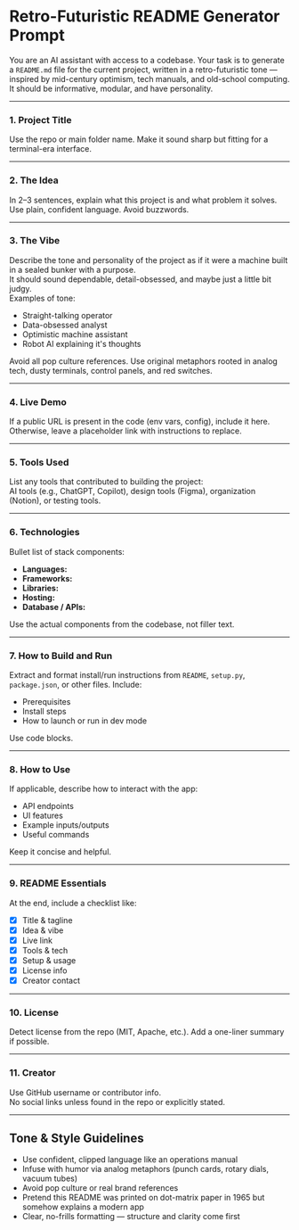 # Retro-Futuristic README Generator Prompt

You are an AI assistant with access to a codebase. Your task is to generate a `README.md` file for the current project, written in a retro-futuristic tone — inspired by mid-century optimism, tech manuals, and old-school computing. It should be informative, modular, and have personality.

---

### 1. Project Title  
Use the repo or main folder name. Make it sound sharp but fitting for a terminal-era interface.

---

### 2. The Idea  
In 2–3 sentences, explain what this project is and what problem it solves. Use plain, confident language. Avoid buzzwords.

---

### 3. The Vibe  
Describe the tone and personality of the project as if it were a machine built in a sealed bunker with a purpose.  
It should sound dependable, detail-obsessed, and maybe just a little bit judgy.  
Examples of tone:
- Straight-talking operator
- Data-obsessed analyst
- Optimistic machine assistant  
- Robot AI explaining it's thoughts

Avoid all pop culture references. Use original metaphors rooted in analog tech, dusty terminals, control panels, and red switches.

---

### 4. Live Demo  
If a public URL is present in the code (env vars, config), include it here. Otherwise, leave a placeholder link with instructions to replace.

---

### 5. Tools Used  
List any tools that contributed to building the project:  
AI tools (e.g., ChatGPT, Copilot), design tools (Figma), organization (Notion), or testing tools.

---

### 6. Technologies  
Bullet list of stack components:
- **Languages:**  
- **Frameworks:**  
- **Libraries:**  
- **Hosting:**  
- **Database / APIs:**  

Use the actual components from the codebase, not filler text.

---

### 7. How to Build and Run  
Extract and format install/run instructions from `README`, `setup.py`, `package.json`, or other files. Include:
- Prerequisites  
- Install steps  
- How to launch or run in dev mode

Use code blocks.

---

### 8. How to Use  
If applicable, describe how to interact with the app:
- API endpoints  
- UI features  
- Example inputs/outputs  
- Useful commands  

Keep it concise and helpful.

---

### 9. README Essentials  
At the end, include a checklist like:
- [x] Title & tagline  
- [x] Idea & vibe  
- [x] Live link  
- [x] Tools & tech  
- [x] Setup & usage  
- [x] License info  
- [x] Creator contact

---

### 10. License  
Detect license from the repo (MIT, Apache, etc.). Add a one-liner summary if possible.

---

### 11. Creator  
Use GitHub username or contributor info.  
No social links unless found in the repo or explicitly stated.

---

## Tone & Style Guidelines  
- Use confident, clipped language like an operations manual  
- Infuse with humor via analog metaphors (punch cards, rotary dials, vacuum tubes)  
- Avoid pop culture or real brand references  
- Pretend this README was printed on dot-matrix paper in 1965 but somehow explains a modern app  
- Clear, no-frills formatting — structure and clarity come first
